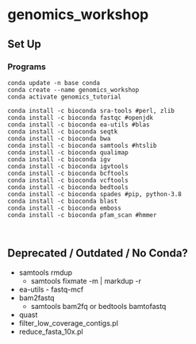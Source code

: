 # genomics_workshop

## Set Up
### Programs

```
conda update -n base conda
conda create --name genomics_workshop
conda activate genomics_tutorial

conda install -c bioconda sra-tools #perl, zlib
conda install -c bioconda fastqc #openjdk
conda install -c bioconda ea-utils #blas
conda install -c bioconda seqtk
conda install -c bioconda bwa
conda install -c bioconda samtools #htslib
conda install -c bioconda qualimap
conda install -c bioconda igv
conda install -c bioconda igvtools
conda install -c bioconda bcftools
conda install -c bioconda vcftools
conda install -c bioconda bedtools
conda install -c bioconda spades #pip, python-3.8
conda install -c bioconda blast 
conda install -c bioconda emboss 
conda install -c bioconda pfam_scan #hmmer



```

## Deprecated / Outdated / No Conda?
 * samtools rmdup
   * samtools fixmate -m | markdup -r
 * ea-utils - fastq-mcf
 * bam2fastq
   * samtools bam2fq or bedtools bamtofastq
 * quast
 * filter_low_coverage_contigs.pl
 * reduce_fasta_10x.pl
 
